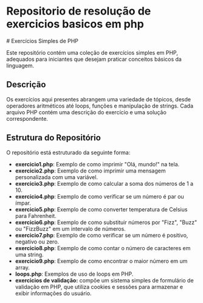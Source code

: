 <h1>Repositorio de resolução de exercicios basicos em php</h1>
# Exercícios Simples de PHP

Este repositório contém uma coleção de exercícios simples em PHP, adequados para iniciantes que desejam praticar conceitos básicos da linguagem.

## Descrição

Os exercícios aqui presentes abrangem uma variedade de tópicos, desde operadores aritméticos até loops, funções e manipulação de strings. Cada arquivo PHP contém uma descrição do exercício e uma solução correspondente.

## Estrutura do Repositório

O repositório está estruturado da seguinte forma:

- **exercicio1.php**: Exemplo de como imprimir "Olá, mundo!" na tela.
- **exercicio2.php**: Exemplo de como imprimir uma mensagem personalizada com uma variável.
- **exercicio3.php**: Exemplo de como calcular a soma dos números de 1 a 10.
- **exercicio4.php**: Exemplo de como verificar se um número é par ou ímpar.
- **exercicio5.php**: Exemplo de como converter temperatura de Celsius para Fahrenheit.
- **exercicio6.php**: Exemplo de como substituir números por "Fizz", "Buzz" ou "FizzBuzz" em um intervalo de números.
- **exercicio7.php**: Exemplo de como verificar se um número é positivo, negativo ou zero.
- **exercicio8.php**: Exemplo de como contar o número de caracteres em uma string.
- **exercicio9.php**: Exemplo de como encontrar o maior número em um array.
- **loops.php**: Exemplos de uso de loops em PHP.
- **exercicios de validação:** compõe um sistema simples de formulário de validação em PHP, que utiliza cookies e sessões para armazenar e exibir informações do usuário.

